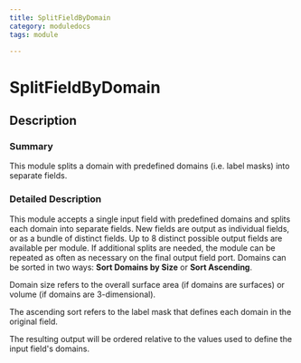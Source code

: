 ```yaml
---
title: SplitFieldByDomain
category: moduledocs
tags: module

---
```


# SplitFieldByDomain

## Description

### Summary

This module splits a domain with predefined domains (i.e. label masks) into separate fields.

### Detailed Description

This module accepts a single input field with predefined domains and splits each domain into separate fields. New fields are output as individual fields, or as a bundle of distinct fields. Up to 8 distinct possible output fields are available per module. If additional splits are needed, the module can be repeated as often as necessary on the final output field port. Domains can be sorted in two ways: **Sort Domains by Size** or **Sort Ascending**. 

Domain size refers to the overall surface area (if domains are surfaces) or volume (if domains are 3-dimensional). 

The ascending sort refers to the label mask that defines each domain in the original field. 

The resulting output will be ordered relative to the values used to define the input field's domains.